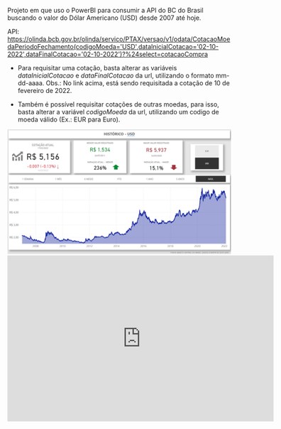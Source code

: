 Projeto em que uso o PowerBI para consumir a API do BC do Brasil buscando o valor do Dólar Americano (USD) desde 2007 até hoje.

API: https://olinda.bcb.gov.br/olinda/servico/PTAX/versao/v1/odata/CotacaoMoedaPeriodoFechamento(codigoMoeda='USD',dataInicialCotacao='02-10-2022',dataFinalCotacao='02-10-2022')?%24select=cotacaoCompra

* Para requisitar uma cotação, basta alterar as variáveis *dataInicialCotacao* e *dataFinalCotacao* da url, utilizando o formato mm-dd-aaaa. Obs.: No link acima, está sendo requisitada a cotação de 10 de fevereiro de 2022.

* Também é possível requisitar cotações de outras moedas, para isso, basta  alterar a variável
*codigoMoeda* da url, utilizando um codigo de moeda válido (Ex.: EUR para Euro).

<div align="center">
	<img src="https://github.com/JCazarotto/exchange-rate-USD-BRL/blob/master/dashboard_pbi.png" alt="Dashboard PowerBI"/>
</div> 

<iframe title="HISTÓRICO COTAÇÃO USD E EUR PARA BRL" width="600" height="373.5" src="https://app.powerbi.com/view?r=eyJrIjoiOTI4NGVmMmQtOWJkZS00MTRmLWE3YTktODYyYWQzYjhmNjA0IiwidCI6ImRjZDI0NDU1LWVkMzQtNDJhZi1hZmJmLTczMzg1ODExMTU5OCJ9" frameborder="0" allowFullScreen="true"></iframe>